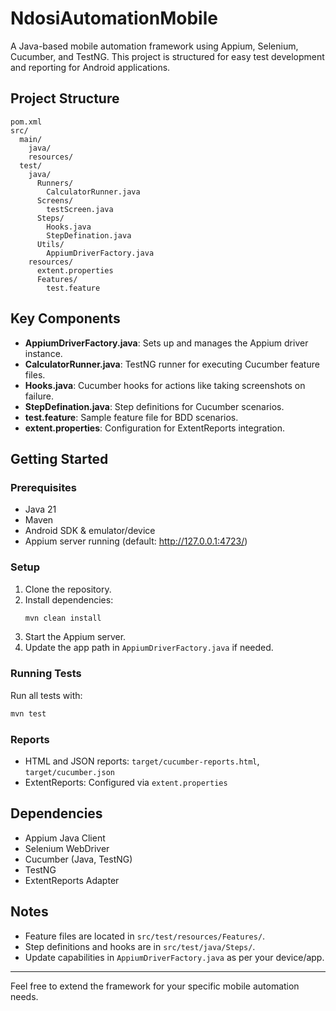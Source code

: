 # NdosiAutomationMobile

A Java-based mobile automation framework using Appium, Selenium, Cucumber, and TestNG. This project is structured for easy test development and reporting for Android applications.

## Project Structure

```
pom.xml
src/
  main/
    java/
    resources/
  test/
    java/
      Runners/
        CalculatorRunner.java
      Screens/
        testScreen.java
      Steps/
        Hooks.java
        StepDefination.java
      Utils/
        AppiumDriverFactory.java
    resources/
      extent.properties
      Features/
        test.feature
```

## Key Components

- **AppiumDriverFactory.java**: Sets up and manages the Appium driver instance.
- **CalculatorRunner.java**: TestNG runner for executing Cucumber feature files.
- **Hooks.java**: Cucumber hooks for actions like taking screenshots on failure.
- **StepDefination.java**: Step definitions for Cucumber scenarios.
- **test.feature**: Sample feature file for BDD scenarios.
- **extent.properties**: Configuration for ExtentReports integration.

## Getting Started

### Prerequisites
- Java 21
- Maven
- Android SDK & emulator/device
- Appium server running (default: http://127.0.0.1:4723/)

### Setup
1. Clone the repository.
2. Install dependencies:
   ```sh
   mvn clean install
   ```
3. Start the Appium server.
4. Update the app path in `AppiumDriverFactory.java` if needed.

### Running Tests
Run all tests with:
```sh
mvn test
```

### Reports
- HTML and JSON reports: `target/cucumber-reports.html`, `target/cucumber.json`
- ExtentReports: Configured via `extent.properties`

## Dependencies
- Appium Java Client
- Selenium WebDriver
- Cucumber (Java, TestNG)
- TestNG
- ExtentReports Adapter

## Notes
- Feature files are located in `src/test/resources/Features/`.
- Step definitions and hooks are in `src/test/java/Steps/`.
- Update capabilities in `AppiumDriverFactory.java` as per your device/app.

---

Feel free to extend the framework for your specific mobile automation needs.

